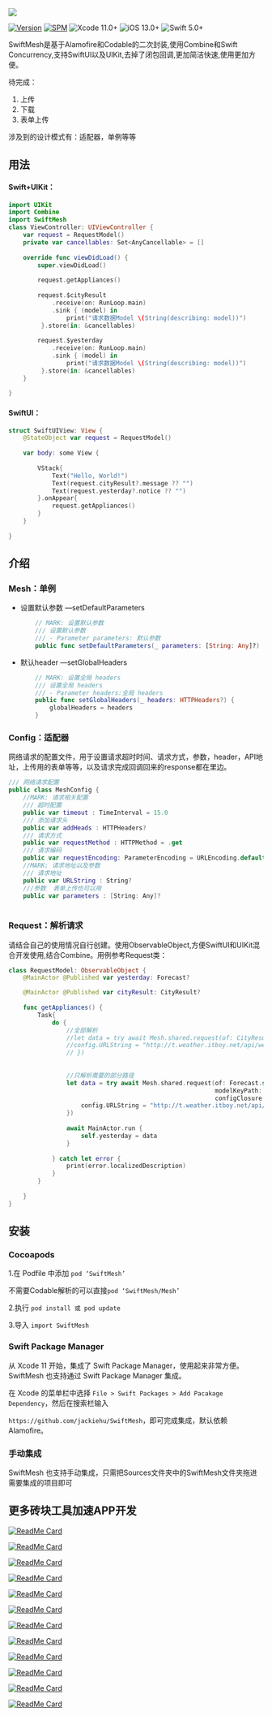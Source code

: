 ![](Image/logo.png)

[![Version](https://img.shields.io/cocoapods/v/SwiftMesh.svg?style=flat)](http://cocoapods.org/pods/SwiftMesh)
[![SPM](https://img.shields.io/badge/SPM-supported-DE5C43.svg?style=flat)](https://swift.org/package-manager/)
![Xcode 11.0+](https://img.shields.io/badge/Xcode-11.0%2B-blue.svg)
![iOS 13.0+](https://img.shields.io/badge/iOS-13.0%2B-blue.svg)
![Swift 5.0+](https://img.shields.io/badge/Swift-5.0%2B-orange.svg)



SwiftMesh是基于Alamofire和Codable的二次封装,使用Combine和Swift Concurrency,支持SwiftUI以及UIKit,去掉了闭包回调,更加简洁快速,使用更加方便。

待完成：

1. 上传
2. 下载
3. 表单上传

涉及到的设计模式有：适配器，单例等等

## 用法

#### Swift+UIKit：

```swift
import UIKit
import Combine
import SwiftMesh
class ViewController: UIViewController {
    var request = RequestModel()
    private var cancellables: Set<AnyCancellable> = []
    
    override func viewDidLoad() {
        super.viewDidLoad()
 
        request.getAppliances()
        
        request.$cityResult
            .receive(on: RunLoop.main)
            .sink { (model) in
                print("请求数据Model \(String(describing: model))")
         }.store(in: &cancellables)
        
        request.$yesterday
            .receive(on: RunLoop.main)
            .sink { (model) in
                print("请求数据Model \(String(describing: model))")
         }.store(in: &cancellables)
    }
 
}


```

#### SwiftUI：

```swift
struct SwiftUIView: View {
    @StateObject var request = RequestModel()
    
    var body: some View {
        
        VStack{
            Text("Hello, World!")
            Text(request.cityResult?.message ?? "")
            Text(request.yesterday?.notice ?? "")
        }.onAppear{
            request.getAppliances()
        }
    }
    
}
```



## 介绍


### Mesh：单例

* 设置默认参数     —setDefaultParameters

  ```swift
      // MARK: 设置默认参数
      /// 设置默认参数
      /// - Parameter parameters: 默认参数
      public func setDefaultParameters(_ parameters: [String: Any]?) 
  ```

* 默认header     —setGlobalHeaders

  ```swift
      // MARK: 设置全局 headers
      /// 设置全局 headers
      /// - Parameter headers:全局 headers
      public func setGlobalHeaders(_ headers: HTTPHeaders?) {
          globalHeaders = headers
      }
  ```

### Config：适配器

网络请求的配置文件，用于设置请求超时时间、请求方式，参数，header，API地址，上传用的表单等等，以及请求完成回调回来的response都在里边。

```swift
/// 网络请求配置
public class MeshConfig {
    //MARK: 请求相关配置
    /// 超时配置
    public var timeout : TimeInterval = 15.0
    /// 添加请求头
    public var addHeads : HTTPHeaders?
    /// 请求方式
    public var requestMethod : HTTPMethod = .get
    /// 请求编码
    public var requestEncoding: ParameterEncoding = URLEncoding.default  //PropertyListEncoding.xml//JSONEncoding.default
    //MARK: 请求地址以及参数
    /// 请求地址
    public var URLString : String?
    ///参数  表单上传也可以用
    public var parameters : [String: Any]?
    
```

### Request：解析请求
请结合自己的使用情况自行创建。使用ObservableObject,方便SwiftUI和UIKit混合开发使用,结合Combine。用例参考Request类：
```swift
class RequestModel: ObservableObject {
    @MainActor @Published var yesterday: Forecast?

    @MainActor @Published var cityResult: CityResult?
    
    func getAppliances() {
        Task{
            do {
                //全部解析
                //let data = try await Mesh.shared.request(of: CityResult.self, configClosure: { config in
                //config.URLString = "http://t.weather.itboy.net/api/weather/city/101030100"
                // })
                
                
                //只解析需要的部分路径
                let data = try await Mesh.shared.request(of: Forecast.self,
                                                         modelKeyPath: "data.yesterday",
                                                         configClosure: { config in
                    config.URLString = "http://t.weather.itboy.net/api/weather/city/101030100"
                })
                
                await MainActor.run {
                    self.yesterday = data
                }
                
            } catch let error {
                print(error.localizedDescription)
            }
        }
        
    }
}
```



## 安装

### Cocoapods

1.在 Podfile 中添加 `pod ‘SwiftMesh’`  

不需要Codable解析的可以直接`pod ‘SwiftMesh/Mesh’`

2.执行 `pod install 或 pod update`

3.导入 `import SwiftMesh`

### Swift Package Manager

从 Xcode 11 开始，集成了 Swift Package Manager，使用起来非常方便。SwiftMesh 也支持通过 Swift Package Manager 集成。

在 Xcode 的菜单栏中选择 `File > Swift Packages > Add Pacakage Dependency`，然后在搜索栏输入

`https://github.com/jackiehu/SwiftMesh`，即可完成集成，默认依赖Alamofire。

### 手动集成

SwiftMesh 也支持手动集成，只需把Sources文件夹中的SwiftMesh文件夹拖进需要集成的项目即可



## 更多砖块工具加速APP开发

[![ReadMe Card](https://github-readme-stats.vercel.app/api/pin/?username=jackiehu&repo=SwiftBrick&theme=radical&locale=cn)](https://github.com/jackiehu/SwiftBrick)

[![ReadMe Card](https://github-readme-stats.vercel.app/api/pin/?username=jackiehu&repo=SwiftMediator&theme=radical&locale=cn)](https://github.com/jackiehu/SwiftMediator)

[![ReadMe Card](https://github-readme-stats.vercel.app/api/pin/?username=jackiehu&repo=SwiftShow&theme=radical&locale=cn)](https://github.com/jackiehu/SwiftShow)

[![ReadMe Card](https://github-readme-stats.vercel.app/api/pin/?username=jackiehu&repo=SwiftLog&theme=radical&locale=cn)](https://github.com/jackiehu/SwiftLog)

[![ReadMe Card](https://github-readme-stats.vercel.app/api/pin/?username=jackiehu&repo=SwiftyForm&theme=radical&locale=cn)](https://github.com/jackiehu/SwiftyForm)

[![ReadMe Card](https://github-readme-stats.vercel.app/api/pin/?username=jackiehu&repo=SwiftEmptyData&theme=radical&locale=cn)](https://github.com/jackiehu/SwiftEmptyData)

[![ReadMe Card](https://github-readme-stats.vercel.app/api/pin/?username=jackiehu&repo=SwiftPageView&theme=radical&locale=cn)](https://github.com/jackiehu/SwiftPageView)

[![ReadMe Card](https://github-readme-stats.vercel.app/api/pin/?username=jackiehu&repo=JHTabBarController&theme=radical&locale=cn)](https://github.com/jackiehu/JHTabBarController)

[![ReadMe Card](https://github-readme-stats.vercel.app/api/pin/?username=jackiehu&repo=SwiftNotification&theme=radical&locale=cn)](https://github.com/jackiehu/SwiftNotification)

[![ReadMe Card](https://github-readme-stats.vercel.app/api/pin/?username=jackiehu&repo=SwiftNetSwitch&theme=radical&locale=cn)](https://github.com/jackiehu/SwiftNetSwitch)

[![ReadMe Card](https://github-readme-stats.vercel.app/api/pin/?username=jackiehu&repo=SwiftButton&theme=radical&locale=cn)](https://github.com/jackiehu/SwiftButton)

[![ReadMe Card](https://github-readme-stats.vercel.app/api/pin/?username=jackiehu&repo=SwiftDatePicker&theme=radical&locale=cn)](https://github.com/jackiehu/SwiftDatePicker)
